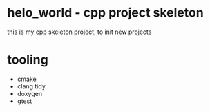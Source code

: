 # helo_world - cpp project skeleton

this is my cpp skeleton project, to init new projects

# tooling

- cmake
- clang tidy
- doxygen
- gtest
